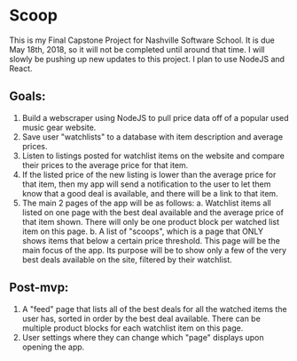 # Scoop
This is my Final Capstone Project for Nashville Software School. It is due May 18th, 2018, so it will not be completed until around that time. I will slowly be pushing up new updates to this project. 
I plan to use NodeJS and React.

## Goals:
1. Build a webscraper using NodeJS to pull price data off of a popular used music gear website. 
2. Save user "watchlists" to a database with item description and average prices. 
3. Listen to listings posted for watchlist items on the website and compare their prices to the average price for that item.
4. If the listed price of the new listing is lower than the average price for that item, then my app will send a notification to the user to let them know that a good deal is available, and there will be a link to that item. 
5. The main 2 pages of the app will be as follows:
  a. Watchlist items all listed on one page with the best deal available and the average price of that item shown. There will only be one product block per watched list item on this page. 
  b. A list of "scoops", which is a page that ONLY shows items that below a certain price threshold. This page will be the main focus of the app. Its purpose will be to show only a few of the very best deals available on the site, filtered by their watchlist.
  
## Post-mvp:
1. A "feed" page that lists all of the best deals for all the watched items the user has, sorted in order by the best deal available. There can be multiple product blocks for each watchlist item on this page. 
2. User settings where they can change which "page" displays upon opening the app. 
